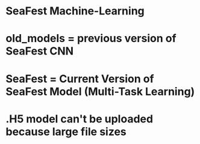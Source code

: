 # SeaFest Machine-Learning
# old_models = previous version of SeaFest CNN
# SeaFest = Current Version of SeaFest Model (Multi-Task Learning)
# .H5 model can't be uploaded because large file sizes